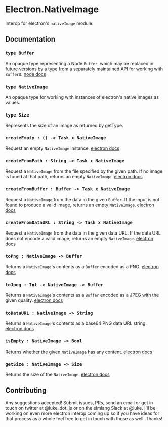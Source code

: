 # Electron.NativeImage

Interop for electron's `nativeImage` module.

## Documentation

### `type Buffer`
An opaque type representing a Node `Buffer`, which may be replaced in future
versions by a type from a separately maintained API for working with `Buffer`s. [node docs](https://nodejs.org/api/buffer.html)

### `type NativeImage`
An opaque type for working with instances of electron's native images as
values.

### `type Size`
Represents the size of an image as returned by getType.

### `createEmpty : () -> Task x NativeImage`
Request an empty `NativeImage` instance.
[electron docs](https://github.com/atom/electron/blob/master/docs/api/native-image.md#nativeimagecreateempty)


### `createFromPath : String -> Task x NativeImage`
Request a `NativeImage` from the file specified by the given path. If no image
is found at that path, returns an empty `NativeImage`.
[electron docs](https://github.com/atom/electron/blob/master/docs/api/native-image.md#nativeimagecreatefrompathpath)

### `createFromBuffer : Buffer -> Task x NativeImage`
Request a `NativeImage` from the data in the given `Buffer`. If the input is
not found to produce a valid image, returns an empty `NativeImage`.
[electron docs](https://github.com/atom/electron/blob/master/docs/api/native-image.md#nativeimagecreatefrombufferbuffer-scalefactor)

### `createFromDataURL : String -> Task x NativeImage`
Request a `NativeImage` from the data in the given data URL. If the data URL
does not encode a valid image, returns an empty `NativeImage`.
[electron docs](https://github.com/atom/electron/blob/master/docs/api/native-image.md#nativeimagecreatefromdataurldataurl)

### `toPng : NativeImage -> Buffer`
Returns a `NativeImage`'s contents as a `Buffer` encoded as a PNG.
[electron docs](https://github.com/atom/electron/blob/master/docs/api/native-image.md#imagetopng)

### `toJpeg : Int -> NativeImage -> Buffer`
Returns a `NativeImage`'s contents as a `Buffer` encoded as a JPEG with the
given quality.
[electron docs](https://github.com/atom/electron/blob/master/docs/api/native-image.md#imagetojpegquality)

### `toDataURL : NativeImage -> String`
Returns a `NativeImage`'s contents as a base64 PNG data URL string.
[electron docs](https://github.com/atom/electron/blob/master/docs/api/native-image.md#imagetodataurl)

### `isEmpty : NativeImage -> Bool`
Returns whether the given `NativeImage` has any content.
[electron docs](https://github.com/atom/electron/blob/master/docs/api/native-image.md#imageisempty)

### `getSize : NativeImage -> Size`
Returns the size of the `NativeImage`.
[electron docs](https://github.com/atom/electron/blob/master/docs/api/native-image.md#imagegetsize)

## Contributing

Any suggestions accepted! Submit issues, PRs, send an email or get in touch on
twitter at @luke_dot_js or on the elmlang Slack at @luke. I'll be working on
even more electron interop coming up so if you have ideas for that process as a
whole feel free to get in touch with those as well. Thanks!
